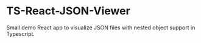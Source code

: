 # TS-React-JSON-Viewer
 Small demo React app to visualize JSON files with nested object support in Typescript.
